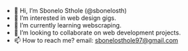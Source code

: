 - 👋 Hi, I’m Sbonelo Sthole (@sbonelosth)
- 👀 I’m interested in web design gigs.
- 🌱 I’m currently learning webscraping.
- 💞️ I’m looking to collaborate on web development projects.
- 📫 How to reach me? email: sbonelosthole97@gmail.com 

